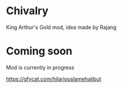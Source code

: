 # Chivalry
King Arthur's Gold mod, idea made by Rajang

# Coming soon
Mod is currently in progress

https://gfycat.com/hilariouslamehalibut

